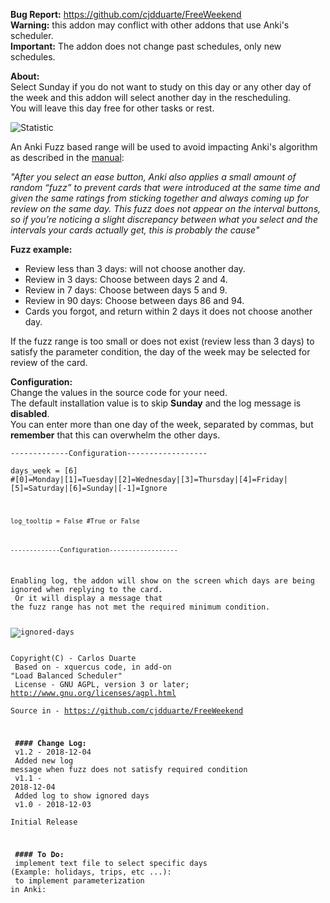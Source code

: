 <b>Bug Report:</b> https://github.com/cjdduarte/FreeWeekend<br>
<b>Warning:</b> this addon may conflict with other addons that use Anki's scheduler.<br>
<b>Important:</b> The addon does not change past schedules, only new schedules.

<b>About:</b><br>
Select Sunday if you do not want to study on this day or any other day of the week and this addon will select another day in the rescheduling.<br>
You will leave this day free for other tasks or rest.

<img src="https://i.ibb.co/c60sYf3/statistic.jpg" alt="Statistic">

An Anki Fuzz based range will be used to avoid impacting Anki's algorithm as described in the <a href="https://apps.ankiweb.net/docs/manual.html#what-spaced-repetition-algorithm-does-anki-use">manual</a>:

<i>"After you select an ease button, Anki also applies a small amount of random “fuzz” to prevent cards that were introduced at the same time and given the same ratings from sticking together and always coming up for review on the same day. This fuzz does not appear on the interval buttons, so if you’re noticing a slight discrepancy between what you select and the intervals your cards actually get, this is probably the cause"</i>

<b>Fuzz example:</b><br>
- Review less than 3 days: will not choose another day.<br>
- Review in 3 days: Choose between days 2 and 4.<br>
- Review in 7 days: Choose between days 5 and 9.<br>
- Review in 90 days: Choose between days 86 and 94.<br>
- Cards you forgot, and return within 2 days it does not choose another day.<br>

If the fuzz range is too small or does not exist (review less than 3 days) to satisfy the parameter condition, the day of the week may be selected for review of the card.

<b>Configuration:</b><br>
Change the values ​​in the source code for your need.<br>
The default installation value is to skip <b>Sunday</b> and the log message is <b>disabled</b>.<br>
You can enter more than one day of the week, separated by commas, but <b>remember</b> that this can overwhelm the other days.<br>

<code>-------------Configuration------------------</code>

<code>days_week   = [6]       #[0]=Monday|[1]=Tuesday|[2]=Wednesday|[3]=Thursday|[4]=Friday|[5]=Saturday|[6]=Sunday|[-1]=Ignore

<code>log_tooltip = False     #True or False

-------------Configuration------------------</code>

Enabling log, the addon will show on the screen which days are being ignored when replying to the card.<br>
Or it will display a message that the fuzz range has not met the required minimum condition.

<img src="https://i.ibb.co/h9HX2FX/ignored-days.png" alt="ignored-days">

Copyright(C) -  Carlos Duarte<br>
Based on - xquercus code, in add-on "Load Balanced Scheduler"<br>
License - GNU AGPL, version 3 or later; http://www.gnu.org/licenses/agpl.html<br>
Source in - https://github.com/cjdduarte/FreeWeekend

<b> #### Change Log:</b><br>
v1.2 - 2018-12-04<br>
Added new log message when fuzz does not satisfy required condition<br>
v1.1  - 2018-12-04<br>
Added log to show ignored days<br>
v1.0 - 2018-12-03<br>
Initial Release

<b> #### To Do:</b><br>
implement text file to select specific days (Example: holidays, trips, etc ...):<br>
to implement parameterization in Anki: